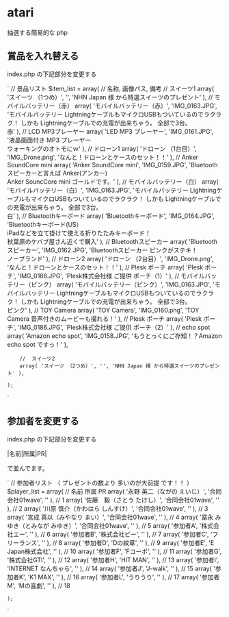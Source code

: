 # atari
抽選する簡易的な php 

## 賞品を入れ替える
index.php の下記部分を変更する

`    // 景品リスト
	$item_list = array(
		// 名称,  画像パス,   備考
		//  スイーツ1
		array( 'スイーツ （1つめ）', '', 'NHN Japan 様 から特選スイーツのプレゼント' ),
		//	モバイルバッテリー（赤）
		array(
			'モバイルバッテリー（赤）',
			'IMG_0163.JPG',
			'モバイルバッテリー LightningケーブルもマイクロUSBもついているのでラクラク！ しかも Lightningケーブルでの充電が出来ちゃう。
全部で3台。<br>赤'
		),
		//	LCD MP3プレーヤー
		array( 'LED MP3 プレーヤー', 'IMG_0161.JPG', '液晶画面付き MP3 プレーヤー<br>ウォーキングのオトモにｗ' ),
		//	ドローン1
		array( 'ドローン （1台目）', 'IMG_Drone.png', 'なんと！ドローンとケースのセット！！' ),
		//	Anker SoundCore mini
		array(
			'Anker SoundCore mini',
			'IMG_0159.JPG',
			'Bluetoothスピーカーと言えば Anker(アンカー)<br>Anker SouncCore mini ゴールドです。'
		),
		//	モバイルバッテリー（白）
		array(
			'モバイルバッテリー（白）',
			'IMG_0163.JPG',
			'モバイルバッテリー LightningケーブルもマイクロUSBもついているのでラクラク！ しかも Lightningケーブルでの充電が出来ちゃう。
全部で3台。<br>白'
		),
		//	Bluetoothキーボード
		array(
			'Bluetoothキーボード',
			'IMG_0164.JPG',
			'Bluetoothキーボード(US）<br>iPadなどを立て掛けて使える折りたたみキーボード！<br>秋葉原のケバブ屋さん近くで購入'
		),
		//	Bluetoothスピーカー
		array( 'Bluetooth スピーカー', 'IMG_0162.JPG', 'Bluetoothスピーカー ピンクがステキ！<br>ノーブランド' ),
		//	ドローン2
		array( 'ドローン （2台目）', 'IMG_Drone.png', 'なんと！ドローンとケースのセット！！' ),
		//  Plesk ポーチ
		array( 'Plesk ポーチ', 'IMG_0186.JPG', 'Plesk株式会社様 ご提供 ポーチ（1）' ),
		//	モバイルバッテリー（ピンク）
		array(
			'モバイルバッテリー（ピンク）',
			'IMG_0163.JPG',
			'モバイルバッテリー LightningケーブルもマイクロUSBもついているのでラクラク！ しかも Lightningケーブルでの充電が出来ちゃう。
全部で3台。<br>ピンク'
		),
		//	TOY Camera
		array( 'TOY Camera', 'IMG_0160.png', 'TOY Camera 音声付きのムービーも撮れる！' ),
		// Plesk ポーチ
		array( 'Plesk ポーチ', 'IMG_0186.JPG', 'Plesk株式会社様 ご提供 ポーチ（2）' ),
		//	echo spot
		array( 'Amazon echo spot', 'IMG_0158.JPG', 'もうとっくにご存知！？Amazon echo spot ですっ！' ),

		//	スイーツ2
		array( 'スイーツ （2つめ）', '', 'NHN Japan 様 から特選スイーツのプレゼント' ),

	);
`

## 参加者を変更する
index.php の下記部分を変更する

|名前|所属|PR|

で並んでます。

`    // 参加者リスト （ プレゼントの数より 多いのが大前提 です！！ ）
	$player_list = array(
		// 名前   所属  PR
		array( '永野 英二（ながの えいじ）', '合同会社01wave', '' ), // 1
		array( '佐藤　毅（さとう たけし）', '合同会社01wave', '' ),  // 2
		array( '川原 慎介（かわはら しんすけ）', '合同会社01wave', '' ), // 3
		array( '宮成 真以（みやなり まい）', '合同会社01wave', '' ), // 4
		array( '冨永 みゆき（とみなが みゆき）', '合同会社01wave', '' ),    // 5
		array( '参加者A', '株式会社エー', '' ), // 6
		array( '参加者B', '株式会社ビー', '' ),   // 7
		array( '参加者C', 'フリーランス', '' ),   // 8
		array( '参加者D', 'Dの紋章', '' ),    // 9
		array( '参加者E', 'E Japan株式会社', '' ),  // 10
		array( '参加者F', 'Fコーポ', '' ),   // 11
		array( '参加者G', '株式会社GTI', '' ),   // 12
		array( '参加者H', 'HIT MAN', '' ),   // 13
		array( '参加者I', 'INTERNET なんちゃら', '' ),   // 14
		array( '参加者J', 'J-walk', '' ),   // 15
		array( '参加者K', 'K1 MAX', '' ),   // 16
		array( '参加者L', 'うりうり', '' ),   // 17
		array( '参加者M', 'Mの喜劇', '' ),   // 18

	);
`
